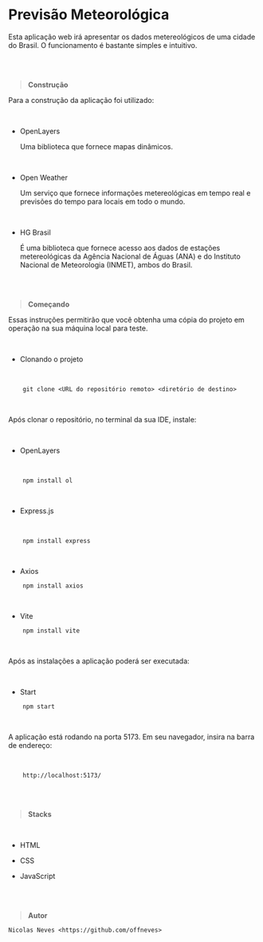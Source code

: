 # Previsão Meteorológica

Esta aplicação web irá apresentar os dados metereológicos de uma cidade do Brasil. O funcionamento é bastante simples e intuitivo.

<br><br>

> **Construção**

Para a construção da aplicação foi utilizado:

<br>

- OpenLayers

    Uma biblioteca que fornece mapas dinâmicos.

<br>

- Open Weather

    Um serviço que fornece informações metereológicas em tempo real e previsões do tempo para locais em todo o mundo.

<br>

- HG Brasil

    É uma biblioteca que fornece acesso aos dados de estações metereológicas da Agência Nacional de Águas (ANA) e do Instituto Nacional de Meteorologia (INMET), ambos do Brasil.

<br><br>

> **Começando**

Essas instruções permitirão que você obtenha uma cópia do projeto em operação na sua máquina local para teste.

<br>

- Clonando o projeto

<br>

```
    git clone <URL do repositório remoto> <diretório de destino>
```

<br>

Após clonar o repositório, no terminal da sua IDE, instale:

<br>

- OpenLayers

<br>

```
    npm install ol
```

<br>

- Express.js

<br>

```
    npm install express
```

<br>

- Axios

```
    npm install axios
```

<br>

- Vite

```
    npm install vite
```

<br>

Após as instalações a aplicação poderá ser executada:

<br>

- Start

```
    npm start
```

<br>

A aplicação está rodando na porta 5173. Em seu navegador, insira na barra de endereço:

<br>

```
    http://localhost:5173/
```

<br><br>

> **Stacks**

<br>

- HTML

- CSS

- JavaScript

<br><br>

> **Autor**

```
Nicolas Neves <https://github.com/offneves>
```